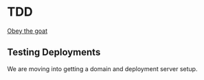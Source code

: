 # TDD
[Obey the goat](https://www.obeythetestinggoat.com/book/chapter_01.html)

## Testing Deployments
We are moving into getting a domain and deployment server setup.


